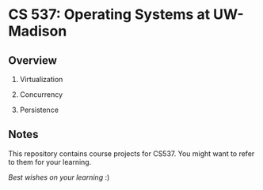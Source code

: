 # CS 537: Operating Systems at UW-Madison

## Overview

1. Virtualization

2. Concurrency

3. Persistence

## Notes

This repository contains course projects for CS537. You might want to refer to them for your learning. 

*Best wishes on your learning* :)
